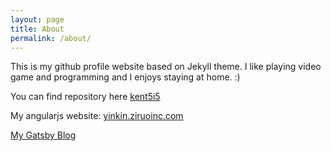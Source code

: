 ```yaml
---
layout: page
title: About
permalink: /about/
---
```


This is my github profile website based on Jekyll theme. 
I like playing video game and programming and I enjoys staying at home. :)

You can find repository here
[kent5i5](https://github.com/kent5i5) 

My angularjs website:
[yinkin.ziruoinc.com](http://yinkin.ziruoinc.com/)

[My Gatsby Blog](https://yinkinblog.herokuapp.com/)

[my-github-group]: https://github.com/Mobile-Kickstart-Squad-team
